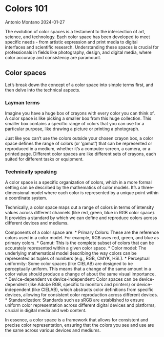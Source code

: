 # Colors 101
Antonio Montano
2024-01-27

The evolution of color spaces is a testament to the intersection of art,
science, and technology. Each color space has been developed to meet
specific needs - from artistic expression and print media to digital
interfaces and scientific research. Understanding these spaces is
crucial for professionals in fields like photography, design, and
digital media, where color accuracy and consistency are paramount.

## Color spaces

Let’s break down the concept of a color space into simple terms first,
and then delve into the technical aspects.

### Layman terms

Imagine you have a huge box of crayons with every color you can think
of. A color space is like picking a smaller box from this huge
collection. This smaller box contains a specific range of colors that
you can use for a particular purpose, like drawing a picture or printing
a photograph.

Just like you can’t use the colors outside your chosen crayon box, a
color space defines the range of colors (or ‘gamut’) that can be
represented or reproduced in a medium, whether it’s a computer screen, a
camera, or a printed page. Different color spaces are like different
sets of crayons, each suited for different tasks or equipment.

### Technically speaking

A color space is a specific organization of colors, which in a more
formal setting can be described by the mathematics of color models. It’s
a three-dimensional model where each color is represented by a unique
point within a coordinate system.

Technically, a color space maps out a range of colors in terms of
intensity values across different channels (like red, green, blue in RGB
color space). It provides a standard by which we can define and
reproduce colors across different devices and mediums.

Components of a color space are: \* Primary Colors: These are the
reference colors used in a color model. For example, RGB uses red,
green, and blue as primary colors. \* Gamut: This is the complete subset
of colors that can be accurately represented within a given color space.
\* Color model: The underlying mathematical model describing the way
colors can be represented as tuples of numbers (e.g., RGB, CMYK, HSL).
\* Perceptual uniformity: Some color spaces (like CIELAB) are designed
to be perceptually uniform. This means that a change of the same amount
in a color value should produce a change of about the same visual
importance. \* Device-dependent vs device-independent: Color spaces can
be device-dependent (like Adobe RGB, specific to monitors and printers)
or device-independent (like CIELAB), which abstracts color definitions
from specific devices, allowing for consistent color reproduction across
different devices. \* Standardization: Standards such as sRGB are
established to ensure uniform color representation across different
digital devices and platforms, crucial in digital media and web content.

In essence, a color space is a framework that allows for consistent and
precise color representation, ensuring that the colors you see and use
are the same across various devices and mediums.
